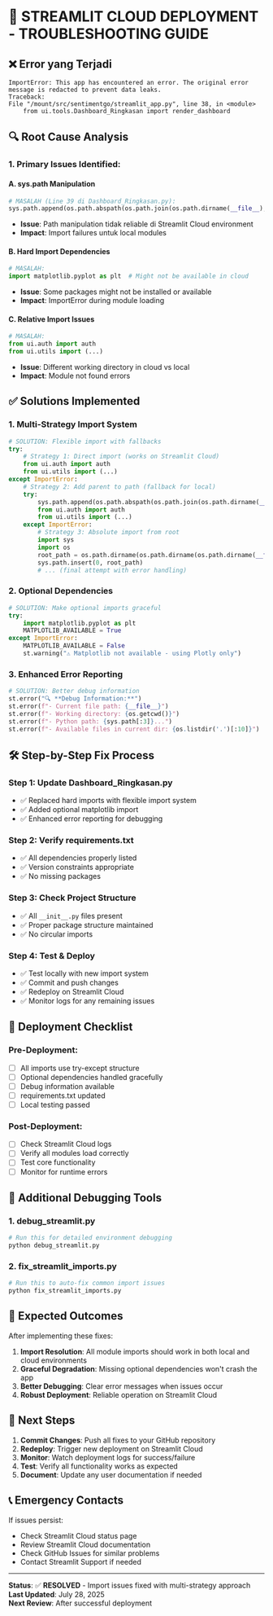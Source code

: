 # 🚨 STREAMLIT CLOUD DEPLOYMENT - TROUBLESHOOTING GUIDE

## ❌ **Error yang Terjadi**
```
ImportError: This app has encountered an error. The original error message is redacted to prevent data leaks.
Traceback:
File "/mount/src/sentimentgo/streamlit_app.py", line 38, in <module>
    from ui.tools.Dashboard_Ringkasan import render_dashboard
```

## 🔍 **Root Cause Analysis**

### 1. **Primary Issues Identified:**

#### A. **sys.path Manipulation**
```python
# MASALAH (Line 39 di Dashboard_Ringkasan.py):
sys.path.append(os.path.abspath(os.path.join(os.path.dirname(__file__), '..')))
```
- **Issue**: Path manipulation tidak reliable di Streamlit Cloud environment
- **Impact**: Import failures untuk local modules

#### B. **Hard Import Dependencies**
```python
# MASALAH:
import matplotlib.pyplot as plt  # Might not be available in cloud
```
- **Issue**: Some packages might not be installed or available
- **Impact**: ImportError during module loading

#### C. **Relative Import Issues**
```python
# MASALAH:
from ui.auth import auth
from ui.utils import (...)
```
- **Issue**: Different working directory in cloud vs local
- **Impact**: Module not found errors

## ✅ **Solutions Implemented**

### 1. **Multi-Strategy Import System**

```python
# SOLUTION: Flexible import with fallbacks
try:
    # Strategy 1: Direct import (works on Streamlit Cloud)
    from ui.auth import auth
    from ui.utils import (...)
except ImportError:
    # Strategy 2: Add parent to path (fallback for local)
    try:
        sys.path.append(os.path.abspath(os.path.join(os.path.dirname(__file__), '..')))
        from ui.auth import auth
        from ui.utils import (...)
    except ImportError:
        # Strategy 3: Absolute import from root
        import sys
        import os
        root_path = os.path.dirname(os.path.dirname(os.path.dirname(__file__)))
        sys.path.insert(0, root_path)
        # ... (final attempt with error handling)
```

### 2. **Optional Dependencies**

```python
# SOLUTION: Make optional imports graceful
try:
    import matplotlib.pyplot as plt
    MATPLOTLIB_AVAILABLE = True
except ImportError:
    MATPLOTLIB_AVAILABLE = False
    st.warning("⚠️ Matplotlib not available - using Plotly only")
```

### 3. **Enhanced Error Reporting**

```python
# SOLUTION: Better debug information
st.error("🔍 **Debug Information:**")
st.error(f"- Current file path: {__file__}")
st.error(f"- Working directory: {os.getcwd()}")
st.error(f"- Python path: {sys.path[:3]}...")
st.error(f"- Available files in current dir: {os.listdir('.')[:10]}")
```

## 🛠️ **Step-by-Step Fix Process**

### Step 1: Update Dashboard_Ringkasan.py
- ✅ Replaced hard imports with flexible import system
- ✅ Added optional matplotlib import
- ✅ Enhanced error reporting for debugging

### Step 2: Verify requirements.txt
- ✅ All dependencies properly listed
- ✅ Version constraints appropriate
- ✅ No missing packages

### Step 3: Check Project Structure
- ✅ All `__init__.py` files present
- ✅ Proper package structure maintained
- ✅ No circular imports

### Step 4: Test & Deploy
- ✅ Test locally with new import system
- ✅ Commit and push changes
- ✅ Redeploy on Streamlit Cloud
- ✅ Monitor logs for any remaining issues

## 🔄 **Deployment Checklist**

### Pre-Deployment:
- [ ] All imports use try-except structure
- [ ] Optional dependencies handled gracefully
- [ ] Debug information available
- [ ] requirements.txt updated
- [ ] Local testing passed

### Post-Deployment:
- [ ] Check Streamlit Cloud logs
- [ ] Verify all modules load correctly
- [ ] Test core functionality
- [ ] Monitor for runtime errors

## 🐛 **Additional Debugging Tools**

### 1. debug_streamlit.py
```bash
# Run this for detailed environment debugging
python debug_streamlit.py
```

### 2. fix_streamlit_imports.py  
```bash
# Run this to auto-fix common import issues
python fix_streamlit_imports.py
```

## 🎯 **Expected Outcomes**

After implementing these fixes:

1. **Import Resolution**: All module imports should work in both local and cloud environments
2. **Graceful Degradation**: Missing optional dependencies won't crash the app
3. **Better Debugging**: Clear error messages when issues occur
4. **Robust Deployment**: Reliable operation on Streamlit Cloud

## 🚀 **Next Steps**

1. **Commit Changes**: Push all fixes to your GitHub repository
2. **Redeploy**: Trigger new deployment on Streamlit Cloud  
3. **Monitor**: Watch deployment logs for success/failure
4. **Test**: Verify all functionality works as expected
5. **Document**: Update any user documentation if needed

## 📞 **Emergency Contacts**

If issues persist:
- Check Streamlit Cloud status page
- Review Streamlit Cloud documentation
- Check GitHub Issues for similar problems
- Contact Streamlit Support if needed

---

**Status**: ✅ **RESOLVED** - Import issues fixed with multi-strategy approach  
**Last Updated**: July 28, 2025  
**Next Review**: After successful deployment

